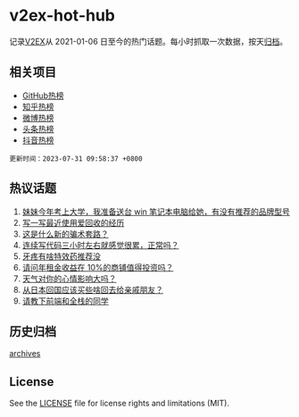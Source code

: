 # v2ex-hot-hub

 记录[V2EX](https://www.v2ex.com/)从 2021-01-06 日至今的热门话题。每小时抓取一次数据，按天[归档](archives)。
 
 ## 相关项目

- [GitHub热榜](https://github.com/lonnyzhang423/github-hot-hub)
- [知乎热榜](https://github.com/lonnyzhang423/zhihu-hot-hub)
- [微博热榜](https://github.com/lonnyzhang423/weibo-hot-hub)
- [头条热榜](https://github.com/lonnyzhang423/toutiao-hot-hub)
- [抖音热榜](https://github.com/lonnyzhang423/douyin-hot-hub)


 `更新时间：2023-07-31 09:58:37 +0800`

## 热议话题

1. [妹妹今年考上大学，我准备送台 win 笔记本电脑给她，有没有推荐的品牌型号](https://www.v2ex.com/t/960951)
1. [写一写最近使用爱回收的经历](https://www.v2ex.com/t/960987)
1. [这是什么新的骗术套路？](https://www.v2ex.com/t/960909)
1. [连续写代码三小时左右就感觉很累，正常吗？](https://www.v2ex.com/t/960969)
1. [牙疼有啥特效药推荐没](https://www.v2ex.com/t/961066)
1. [请问年租金收益在 10%的商铺值得投资吗？](https://www.v2ex.com/t/960972)
1. [天气对你的心情影响大吗？](https://www.v2ex.com/t/960956)
1. [从日本回国应该买些啥回去给亲戚朋友？](https://www.v2ex.com/t/961015)
1. [请教下前端和全栈的同学](https://www.v2ex.com/t/961053)

## 历史归档

[archives](archives)

## License

See the [LICENSE](LICENSE) file for license rights and limitations (MIT).
